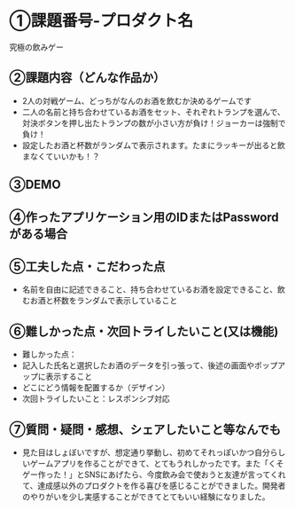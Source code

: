 # ①課題番号-プロダクト名

究極の飲みゲー

## ②課題内容（どんな作品か）
- 2人の対戦ゲーム、どっちがなんのお酒を飲むか決めるゲームです
- 二人の名前と持ち合わせているお酒をセット、それぞれトランプを選んで、対決ボタンを押し出たトランプの数が小さい方が負け！ジョーカーは強制で負け！
- 設定したお酒と杯数がランダムで表示されます。たまにラッキーが出ると飲まなくていいかも！？
## ③DEMO
## ④作ったアプリケーション用のIDまたはPasswordがある場合
## ⑤工夫した点・こだわった点
- 名前を自由に記述できること、持ち合わせているお酒を設定できること、飲むお酒と杯数をランダムで表示していること
## ⑥難しかった点・次回トライしたいこと(又は機能)
- 難しかった点：
- 記入した氏名と選択したお酒のデータを引っ張って、後述の画面やポップアップに表示すること
- どこにどう情報を配置するか（デザイン）
- 次回トライしたいこと：レスポンシブ対応
## ⑦質問・疑問・感想、シェアしたいこと等なんでも
- 見た目はしょぼいですが、想定通り挙動し、初めてそれっぽいかつ自分らしいゲームアプリを作ることができて、とてもうれしかったです。また「くそゲー作った！」とSNSにあげたら、今度飲み会で使おうと友達が言ってくれて、達成感以外のプロダクトを作る喜びを感じることができました。開発者のやりがいを少し実感することができてとてもいい経験になりました。
